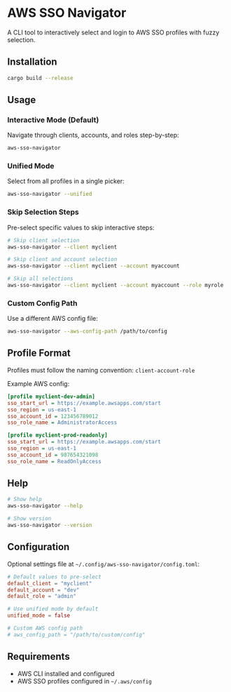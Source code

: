 # AWS SSO Navigator

A CLI tool to interactively select and login to AWS SSO profiles with fuzzy selection.

## Installation

```bash
cargo build --release
```

## Usage

### Interactive Mode (Default)

Navigate through clients, accounts, and roles step-by-step:

```bash
aws-sso-navigator
```

### Unified Mode

Select from all profiles in a single picker:

```bash
aws-sso-navigator --unified
```

### Skip Selection Steps

Pre-select specific values to skip interactive steps:

```bash
# Skip client selection
aws-sso-navigator --client myclient

# Skip client and account selection
aws-sso-navigator --client myclient --account myaccount

# Skip all selections
aws-sso-navigator --client myclient --account myaccount --role myrole
```

### Custom Config Path

Use a different AWS config file:

```bash
aws-sso-navigator --aws-config-path /path/to/config
```

## Profile Format

Profiles must follow the naming convention: `client-account-role`

Example AWS config:

```ini
[profile myclient-dev-admin]
sso_start_url = https://example.awsapps.com/start
sso_region = us-east-1
sso_account_id = 123456789012
sso_role_name = AdministratorAccess

[profile myclient-prod-readonly]
sso_start_url = https://example.awsapps.com/start
sso_region = us-east-1
sso_account_id = 987654321098
sso_role_name = ReadOnlyAccess
```

## Help

```bash
# Show help
aws-sso-navigator --help

# Show version
aws-sso-navigator --version
```

## Configuration

Optional settings file at `~/.config/aws-sso-navigator/config.toml`:

```toml
# Default values to pre-select
default_client = "myclient"
default_account = "dev" 
default_role = "admin"

# Use unified mode by default
unified_mode = false

# Custom AWS config path
# aws_config_path = "/path/to/custom/config"
```

## Requirements

- AWS CLI installed and configured
- AWS SSO profiles configured in `~/.aws/config`
